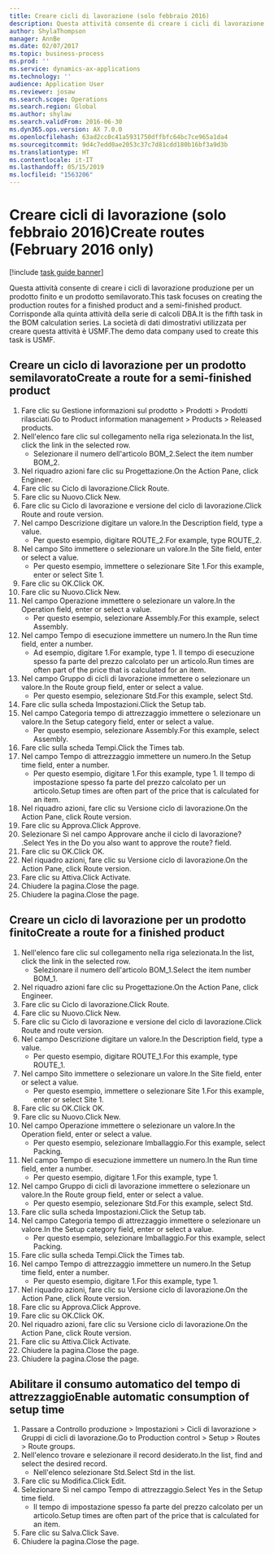 ```yaml
---
title: Creare cicli di lavorazione (solo febbraio 2016)
description: Questa attività consente di creare i cicli di lavorazione produzione per un prodotto finito e un prodotto semilavorato.
author: ShylaThompson
manager: AnnBe
ms.date: 02/07/2017
ms.topic: business-process
ms.prod: ''
ms.service: dynamics-ax-applications
ms.technology: ''
audience: Application User
ms.reviewer: josaw
ms.search.scope: Operations
ms.search.region: Global
ms.author: shylaw
ms.search.validFrom: 2016-06-30
ms.dyn365.ops.version: AX 7.0.0
ms.openlocfilehash: 63ad2cc0c41a5931750dffbfc64bc7ce965a1da4
ms.sourcegitcommit: 9d4c7edd0ae2053c37c7d81cdd180b16bf3a9d3b
ms.translationtype: HT
ms.contentlocale: it-IT
ms.lasthandoff: 05/15/2019
ms.locfileid: "1563206"
---
```

# <a name="create-routes-february-2016-only"></a><span data-ttu-id="35acb-103">Creare cicli di lavorazione (solo febbraio 2016)</span><span class="sxs-lookup"><span data-stu-id="35acb-103">Create routes (February 2016 only)</span></span>

[!include [task guide banner](../../includes/task-guide-banner.md)]

<span data-ttu-id="35acb-104">Questa attività consente di creare i cicli di lavorazione produzione per un prodotto finito e un prodotto semilavorato.</span><span class="sxs-lookup"><span data-stu-id="35acb-104">This task focuses on creating the production routes for a finished product and a semi-finished product.</span></span> <span data-ttu-id="35acb-105">Corrisponde alla quinta attività della serie di calcoli DBA.</span><span class="sxs-lookup"><span data-stu-id="35acb-105">It is the fifth task in the BOM calculation series.</span></span> <span data-ttu-id="35acb-106">La società di dati dimostrativi utilizzata per creare questa attività è USMF.</span><span class="sxs-lookup"><span data-stu-id="35acb-106">The demo data company used to create this task is USMF.</span></span>


## <a name="create-a-route-for-a-semi-finished-product"></a><span data-ttu-id="35acb-107">Creare un ciclo di lavorazione per un prodotto semilavorato</span><span class="sxs-lookup"><span data-stu-id="35acb-107">Create a route for a semi-finished product</span></span>
1. <span data-ttu-id="35acb-108">Fare clic su Gestione informazioni sul prodotto > Prodotti > Prodotti rilasciati.</span><span class="sxs-lookup"><span data-stu-id="35acb-108">Go to Product information management > Products > Released products.</span></span>
2. <span data-ttu-id="35acb-109">Nell'elenco fare clic sul collegamento nella riga selezionata.</span><span class="sxs-lookup"><span data-stu-id="35acb-109">In the list, click the link in the selected row.</span></span>
    * <span data-ttu-id="35acb-110">Selezionare il numero dell'articolo BOM_2.</span><span class="sxs-lookup"><span data-stu-id="35acb-110">Select the item number BOM_2.</span></span>  
3. <span data-ttu-id="35acb-111">Nel riquadro azioni fare clic su Progettazione.</span><span class="sxs-lookup"><span data-stu-id="35acb-111">On the Action Pane, click Engineer.</span></span>
4. <span data-ttu-id="35acb-112">Fare clic su Ciclo di lavorazione.</span><span class="sxs-lookup"><span data-stu-id="35acb-112">Click Route.</span></span>
5. <span data-ttu-id="35acb-113">Fare clic su Nuovo.</span><span class="sxs-lookup"><span data-stu-id="35acb-113">Click New.</span></span>
6. <span data-ttu-id="35acb-114">Fare clic su Ciclo di lavorazione e versione del ciclo di lavorazione.</span><span class="sxs-lookup"><span data-stu-id="35acb-114">Click Route and route version.</span></span>
7. <span data-ttu-id="35acb-115">Nel campo Descrizione digitare un valore.</span><span class="sxs-lookup"><span data-stu-id="35acb-115">In the Description field, type a value.</span></span>
    * <span data-ttu-id="35acb-116">Per questo esempio, digitare ROUTE_2.</span><span class="sxs-lookup"><span data-stu-id="35acb-116">For example, type ROUTE_2.</span></span>  
8. <span data-ttu-id="35acb-117">Nel campo Sito immettere o selezionare un valore.</span><span class="sxs-lookup"><span data-stu-id="35acb-117">In the Site field, enter or select a value.</span></span>
    * <span data-ttu-id="35acb-118">Per questo esempio, immettere o selezionare Site 1.</span><span class="sxs-lookup"><span data-stu-id="35acb-118">For this example, enter or select Site 1.</span></span>  
9. <span data-ttu-id="35acb-119">Fare clic su OK.</span><span class="sxs-lookup"><span data-stu-id="35acb-119">Click OK.</span></span>
10. <span data-ttu-id="35acb-120">Fare clic su Nuovo.</span><span class="sxs-lookup"><span data-stu-id="35acb-120">Click New.</span></span>
11. <span data-ttu-id="35acb-121">Nel campo Operazione immettere o selezionare un valore.</span><span class="sxs-lookup"><span data-stu-id="35acb-121">In the Operation field, enter or select a value.</span></span>
    * <span data-ttu-id="35acb-122">Per questo esempio, selezionare Assembly.</span><span class="sxs-lookup"><span data-stu-id="35acb-122">For this example, select Assembly.</span></span>  
12. <span data-ttu-id="35acb-123">Nel campo Tempo di esecuzione immettere un numero.</span><span class="sxs-lookup"><span data-stu-id="35acb-123">In the Run time field, enter a number.</span></span>
    * <span data-ttu-id="35acb-124">Ad esempio, digitare 1.</span><span class="sxs-lookup"><span data-stu-id="35acb-124">For example, type 1.</span></span> <span data-ttu-id="35acb-125">Il tempo di esecuzione spesso fa parte del prezzo calcolato per un articolo.</span><span class="sxs-lookup"><span data-stu-id="35acb-125">Run times are often part of the price that is calculated for an item.</span></span>  
13. <span data-ttu-id="35acb-126">Nel campo Gruppo di cicli di lavorazione immettere o selezionare un valore.</span><span class="sxs-lookup"><span data-stu-id="35acb-126">In the Route group field, enter or select a value.</span></span>
    * <span data-ttu-id="35acb-127">Per questo esempio, selezionare Std.</span><span class="sxs-lookup"><span data-stu-id="35acb-127">For this example, select Std.</span></span>  
14. <span data-ttu-id="35acb-128">Fare clic sulla scheda Impostazioni.</span><span class="sxs-lookup"><span data-stu-id="35acb-128">Click the Setup tab.</span></span>
15. <span data-ttu-id="35acb-129">Nel campo Categoria tempo di attrezzaggio immettere o selezionare un valore.</span><span class="sxs-lookup"><span data-stu-id="35acb-129">In the Setup category field, enter or select a value.</span></span>
    * <span data-ttu-id="35acb-130">Per questo esempio, selezionare Assembly.</span><span class="sxs-lookup"><span data-stu-id="35acb-130">For this example, select Assembly.</span></span>  
16. <span data-ttu-id="35acb-131">Fare clic sulla scheda Tempi.</span><span class="sxs-lookup"><span data-stu-id="35acb-131">Click the Times tab.</span></span>
17. <span data-ttu-id="35acb-132">Nel campo Tempo di attrezzaggio immettere un numero.</span><span class="sxs-lookup"><span data-stu-id="35acb-132">In the Setup time field, enter a number.</span></span>
    * <span data-ttu-id="35acb-133">Per questo esempio, digitare 1.</span><span class="sxs-lookup"><span data-stu-id="35acb-133">For this example, type 1.</span></span> <span data-ttu-id="35acb-134">Il tempo di impostazione spesso fa parte del prezzo calcolato per un articolo.</span><span class="sxs-lookup"><span data-stu-id="35acb-134">Setup times are often part of the price that is calculated for an item.</span></span>  
18. <span data-ttu-id="35acb-135">Nel riquadro azioni, fare clic su Versione ciclo di lavorazione.</span><span class="sxs-lookup"><span data-stu-id="35acb-135">On the Action Pane, click Route version.</span></span>
19. <span data-ttu-id="35acb-136">Fare clic su Approva.</span><span class="sxs-lookup"><span data-stu-id="35acb-136">Click Approve.</span></span>
20. <span data-ttu-id="35acb-137">Selezionare Sì nel campo Approvare anche il ciclo di lavorazione? .</span><span class="sxs-lookup"><span data-stu-id="35acb-137">Select Yes in the Do you also want to approve the route? field.</span></span>
21. <span data-ttu-id="35acb-138">Fare clic su OK.</span><span class="sxs-lookup"><span data-stu-id="35acb-138">Click OK.</span></span>
22. <span data-ttu-id="35acb-139">Nel riquadro azioni, fare clic su Versione ciclo di lavorazione.</span><span class="sxs-lookup"><span data-stu-id="35acb-139">On the Action Pane, click Route version.</span></span>
23. <span data-ttu-id="35acb-140">Fare clic su Attiva.</span><span class="sxs-lookup"><span data-stu-id="35acb-140">Click Activate.</span></span>
24. <span data-ttu-id="35acb-141">Chiudere la pagina.</span><span class="sxs-lookup"><span data-stu-id="35acb-141">Close the page.</span></span>
25. <span data-ttu-id="35acb-142">Chiudere la pagina.</span><span class="sxs-lookup"><span data-stu-id="35acb-142">Close the page.</span></span>

## <a name="create-a-route-for-a-finished-product"></a><span data-ttu-id="35acb-143">Creare un ciclo di lavorazione per un prodotto finito</span><span class="sxs-lookup"><span data-stu-id="35acb-143">Create a route for a finished product</span></span>
1. <span data-ttu-id="35acb-144">Nell'elenco fare clic sul collegamento nella riga selezionata.</span><span class="sxs-lookup"><span data-stu-id="35acb-144">In the list, click the link in the selected row.</span></span>
    * <span data-ttu-id="35acb-145">Selezionare il numero dell'articolo BOM_1.</span><span class="sxs-lookup"><span data-stu-id="35acb-145">Select the item number BOM_1.</span></span>  
2. <span data-ttu-id="35acb-146">Nel riquadro azioni fare clic su Progettazione.</span><span class="sxs-lookup"><span data-stu-id="35acb-146">On the Action Pane, click Engineer.</span></span>
3. <span data-ttu-id="35acb-147">Fare clic su Ciclo di lavorazione.</span><span class="sxs-lookup"><span data-stu-id="35acb-147">Click Route.</span></span>
4. <span data-ttu-id="35acb-148">Fare clic su Nuovo.</span><span class="sxs-lookup"><span data-stu-id="35acb-148">Click New.</span></span>
5. <span data-ttu-id="35acb-149">Fare clic su Ciclo di lavorazione e versione del ciclo di lavorazione.</span><span class="sxs-lookup"><span data-stu-id="35acb-149">Click Route and route version.</span></span>
6. <span data-ttu-id="35acb-150">Nel campo Descrizione digitare un valore.</span><span class="sxs-lookup"><span data-stu-id="35acb-150">In the Description field, type a value.</span></span>
    * <span data-ttu-id="35acb-151">Per questo esempio, digitare ROUTE_1.</span><span class="sxs-lookup"><span data-stu-id="35acb-151">For this example, type ROUTE_1.</span></span>  
7. <span data-ttu-id="35acb-152">Nel campo Sito immettere o selezionare un valore.</span><span class="sxs-lookup"><span data-stu-id="35acb-152">In the Site field, enter or select a value.</span></span>
    * <span data-ttu-id="35acb-153">Per questo esempio, immettere o selezionare Site 1.</span><span class="sxs-lookup"><span data-stu-id="35acb-153">For this example, enter or select Site 1.</span></span>  
8. <span data-ttu-id="35acb-154">Fare clic su OK.</span><span class="sxs-lookup"><span data-stu-id="35acb-154">Click OK.</span></span>
9. <span data-ttu-id="35acb-155">Fare clic su Nuovo.</span><span class="sxs-lookup"><span data-stu-id="35acb-155">Click New.</span></span>
10. <span data-ttu-id="35acb-156">Nel campo Operazione immettere o selezionare un valore.</span><span class="sxs-lookup"><span data-stu-id="35acb-156">In the Operation field, enter or select a value.</span></span>
    * <span data-ttu-id="35acb-157">Per questo esempio, selezionare Imballaggio.</span><span class="sxs-lookup"><span data-stu-id="35acb-157">For this example, select Packing.</span></span>  
11. <span data-ttu-id="35acb-158">Nel campo Tempo di esecuzione immettere un numero.</span><span class="sxs-lookup"><span data-stu-id="35acb-158">In the Run time field, enter a number.</span></span>
    * <span data-ttu-id="35acb-159">Per questo esempio, digitare 1.</span><span class="sxs-lookup"><span data-stu-id="35acb-159">For this example, type 1.</span></span>  
12. <span data-ttu-id="35acb-160">Nel campo Gruppo di cicli di lavorazione immettere o selezionare un valore.</span><span class="sxs-lookup"><span data-stu-id="35acb-160">In the Route group field, enter or select a value.</span></span>
    * <span data-ttu-id="35acb-161">Per questo esempio, selezionare Std.</span><span class="sxs-lookup"><span data-stu-id="35acb-161">For this example, select Std.</span></span>  
13. <span data-ttu-id="35acb-162">Fare clic sulla scheda Impostazioni.</span><span class="sxs-lookup"><span data-stu-id="35acb-162">Click the Setup tab.</span></span>
14. <span data-ttu-id="35acb-163">Nel campo Categoria tempo di attrezzaggio immettere o selezionare un valore.</span><span class="sxs-lookup"><span data-stu-id="35acb-163">In the Setup category field, enter or select a value.</span></span>
    * <span data-ttu-id="35acb-164">Per questo esempio, selezionare Imballaggio.</span><span class="sxs-lookup"><span data-stu-id="35acb-164">For this example, select Packing.</span></span>  
15. <span data-ttu-id="35acb-165">Fare clic sulla scheda Tempi.</span><span class="sxs-lookup"><span data-stu-id="35acb-165">Click the Times tab.</span></span>
16. <span data-ttu-id="35acb-166">Nel campo Tempo di attrezzaggio immettere un numero.</span><span class="sxs-lookup"><span data-stu-id="35acb-166">In the Setup time field, enter a number.</span></span>
    * <span data-ttu-id="35acb-167">Per questo esempio, digitare 1.</span><span class="sxs-lookup"><span data-stu-id="35acb-167">For this example, type 1.</span></span>  
17. <span data-ttu-id="35acb-168">Nel riquadro azioni, fare clic su Versione ciclo di lavorazione.</span><span class="sxs-lookup"><span data-stu-id="35acb-168">On the Action Pane, click Route version.</span></span>
18. <span data-ttu-id="35acb-169">Fare clic su Approva.</span><span class="sxs-lookup"><span data-stu-id="35acb-169">Click Approve.</span></span>
19. <span data-ttu-id="35acb-170">Fare clic su OK.</span><span class="sxs-lookup"><span data-stu-id="35acb-170">Click OK.</span></span>
20. <span data-ttu-id="35acb-171">Nel riquadro azioni, fare clic su Versione ciclo di lavorazione.</span><span class="sxs-lookup"><span data-stu-id="35acb-171">On the Action Pane, click Route version.</span></span>
21. <span data-ttu-id="35acb-172">Fare clic su Attiva.</span><span class="sxs-lookup"><span data-stu-id="35acb-172">Click Activate.</span></span>
22. <span data-ttu-id="35acb-173">Chiudere la pagina.</span><span class="sxs-lookup"><span data-stu-id="35acb-173">Close the page.</span></span>
23. <span data-ttu-id="35acb-174">Chiudere la pagina.</span><span class="sxs-lookup"><span data-stu-id="35acb-174">Close the page.</span></span>

## <a name="enable-automatic-consumption-of-setup-time"></a><span data-ttu-id="35acb-175">Abilitare il consumo automatico del tempo di attrezzaggio</span><span class="sxs-lookup"><span data-stu-id="35acb-175">Enable automatic consumption of setup time</span></span>
1. <span data-ttu-id="35acb-176">Passare a Controllo produzione > Impostazioni > Cicli di lavorazione > Gruppi di cicli di lavorazione.</span><span class="sxs-lookup"><span data-stu-id="35acb-176">Go to Production control > Setup > Routes > Route groups.</span></span>
2. <span data-ttu-id="35acb-177">Nell'elenco trovare e selezionare il record desiderato.</span><span class="sxs-lookup"><span data-stu-id="35acb-177">In the list, find and select the desired record.</span></span>
    * <span data-ttu-id="35acb-178">Nell'elenco selezionare Std.</span><span class="sxs-lookup"><span data-stu-id="35acb-178">Select Std in the list.</span></span>  
3. <span data-ttu-id="35acb-179">Fare clic su Modifica.</span><span class="sxs-lookup"><span data-stu-id="35acb-179">Click Edit.</span></span>
4. <span data-ttu-id="35acb-180">Selezionare Sì nel campo Tempo di attrezzaggio.</span><span class="sxs-lookup"><span data-stu-id="35acb-180">Select Yes in the Setup time field.</span></span>
    * <span data-ttu-id="35acb-181">Il tempo di impostazione spesso fa parte del prezzo calcolato per un articolo.</span><span class="sxs-lookup"><span data-stu-id="35acb-181">Setup times are often part of the price that is calculated for an item.</span></span>  
5. <span data-ttu-id="35acb-182">Fare clic su Salva.</span><span class="sxs-lookup"><span data-stu-id="35acb-182">Click Save.</span></span>
6. <span data-ttu-id="35acb-183">Chiudere la pagina.</span><span class="sxs-lookup"><span data-stu-id="35acb-183">Close the page.</span></span>

